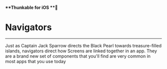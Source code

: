 #### **Thunkable for iOS **

# Navigators

---

Just as Captain Jack Sparrow directs the Black Pearl towards treasure-filled islands, navigators direct how Screens are linked together in an app. They are a brand new set of components that you'll find are very common in most apps that you use today



